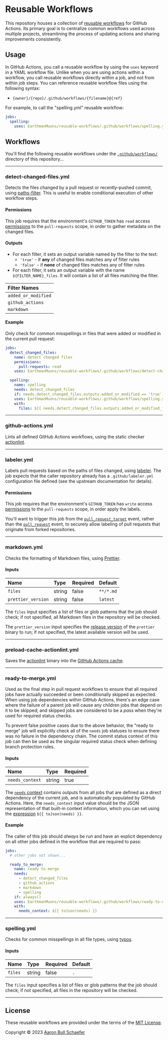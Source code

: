 # Reusable Workflows

This repository houses a collection of [reusable workflows][] for GitHub
Actions. Its primary goal is to centralize common workflows used across multiple
projects, streamlining the process of updating actions and sharing improvements
consistently.

[reusable workflows]:
  https://docs.github.com/en/actions/using-workflows/reusing-workflows

## Usage

In GitHub Actions, you call a reusable workflow by using the `uses` keyword in a
YAML workflow file. Unlike when you are using actions within a workflow, you
call reusable workflows directly within a job, and not from within job steps.
You can reference reusable workflow files using the following syntax:

- `{owner}/{repo}/.github/workflows/{filename}@{ref}`

For example, to call the "spelling.yml" reusable workflow:

```yml
jobs:
  spelling:
    uses: EarthmanMuons/reusable-workflows/.github/workflows/spelling.yml@main
```

## Workflows

You'll find the following reusable workflows under the [`.github/workflows/`][]
directory of this repository...

[`.github/workflows/`]: .github/workflows/

---

### detect-changed-files.yml

Detects the files changed by a pull request or recently-pushed commit, using
[paths-filter][]. This is useful to enable conditional execution of other
workflow steps.

[paths-filter]: https://github.com/dorny/paths-filter

#### Permissions

This job requires that the environment's `GITHUB_TOKEN` has `read` access
[permissions][] to the `pull-requests` scope, in order to gather metadata on the
changed files.

[permissions]:
  https://docs.github.com/en/actions/security-guides/automatic-token-authentication#permissions-for-the-github_token

#### Outputs

- For each filter, it sets an output variable named by the filter to the text:
  - `'true'` - if **any** of changed files matches any of filter rules
  - `'false'` - if **none** of changed files matches any of filter rules
- For each filter, it sets an output variable with the name
  `${FILTER_NAME}_files`. It will contain a list of all files matching the
  filter.

| Filter Names        |
| :------------------ |
| `added_or_modified` |
| `github_actions`    |
| `markdown`          |

#### Example

Only check for common misspellings in files that were added or modified in the
current pull request:

```yml
jobs:
  detect_changed_files:
    name: detect changed files
    permissions:
      pull-requests: read
    uses: EarthmanMuons/reusable-workflows/.github/workflows/detect-changed-files.yml@main

  spelling:
    name: spelling
    needs: detect_changed_files
    if: needs.detect_changed_files.outputs.added_or_modified == 'true'
    uses: EarthmanMuons/reusable-workflows/.github/workflows/spelling.yml@main
    with:
      files: ${{ needs.detect_changed_files.outputs.added_or_modified_files }}
```

---

### github-actions.yml

Lints all defined GitHub Actions workflows, using the static checker
[actionlint][].

[actionlint]: https://github.com/rhysd/actionlint

---

### labeler.yml

Labels pull requests based on the paths of files changed, using [labeler][]. The
job expects that the caller repository already has a `.github/labeler.yml`
configuration file defined (see the upstream documentation for details).

[labeler]: https://github.com/actions/labeler

#### Permissions

This job requires that the environment's `GITHUB_TOKEN` has `write` access
[permissions][] to the `pull-requests` scope, in order apply the labels.

You'll want to trigger this job from the [`pull_request_target`][] event, rather
than the [`pull_request`][] event, to securely allow labeling of pull requests
that originate from forked repositories.

[`pull_request_target`]:
  https://docs.github.com/en/actions/using-workflows/events-that-trigger-workflows#pull_request_target
[`pull_request`]:
  https://docs.github.com/en/actions/using-workflows/events-that-trigger-workflows#pull_request

---

### markdown.yml

Checks the formatting of Markdown files, using [Prettier][].

[Prettier]: https://prettier.io/

#### Inputs

| Name               | Type   | Required | Default   |
| :----------------- | :----- | :------- | :-------- |
| `files`            | string | false    | `**/*.md` |
| `prettier_version` | string | false    | `latest`  |

The `files` input specifies a list of files or glob patterns that the job should
check; if not specified, all Markdown files in the repository will be checked.

The `prettier_version` input specifies the [release version][] of the `prettier`
binary to run; if not specified, the latest available version will be used.

[release version]: https://github.com/prettier/prettier/releases

---

### preload-cache-actionlint.yml

Saves the [actionlint][] binary into the [GitHub Actions cache][].

[GitHub Actions cache]:
  https://docs.github.com/en/actions/using-workflows/caching-dependencies-to-speed-up-workflows

---

### ready-to-merge.yml

Used as the final step in pull request workflows to ensure that all required
jobs have actually succeeded or been conditionally skipped as expected. When
using job dependencies within GitHub Actions, there's an edge case where the
failure of a parent job will cause any children jobs that depend on it to be
skipped; and skipped jobs are considered to be a _pass_ when they're used for
required status checks.

To prevent false positive cases due to the above behavior, the "ready to merge"
job will explicitly check all of the `needs` job statuses to ensure there was no
failure in the dependency chain. The commit status context of this job can then
be used as the singular required status check when defining branch protection
rules.

#### Inputs

| Name            | Type   | Required |
| :-------------- | :----- | :------- |
| `needs_context` | string | true     |

The [`needs` context][] contains outputs from all jobs that are defined as a
direct dependency of the current job, and is automatically populated by GitHub
Actions. Here, the `needs_context` input value should be the JSON representation
of that built-in context information, which you can set using the [expression][]
`${{ toJson(needs) }}`.

[`needs` context]:
  https://docs.github.com/en/actions/learn-github-actions/contexts#needs-context
[expression]:
  https://docs.github.com/en/actions/learn-github-actions/expressions

#### Example

The caller of this job should _always_ be run and have an explicit dependency on
all other jobs defined in the workflow that are required to pass:

```yml
jobs:
  # other jobs not shown...

  ready_to_merge:
    name: ready to merge
    needs:
      - detect_changed_files
      - github_actions
      - markdown
      - spelling
    if: always()
    uses: EarthmanMuons/reusable-workflows/.github/workflows/ready-to-merge.yml@main
    with:
      needs_context: ${{ toJson(needs) }}
```

---

### spelling.yml

Checks for common misspellings in all file types, using [typos][].

[typos]: https://github.com/crate-ci/typos

#### Inputs

| Name    | Type   | Required | Default |
| :------ | :----- | :------- | :------ |
| `files` | string | false    | `.`     |

The `files` input specifies a list of files or glob patterns that the job should
check; if not specified, all files in the repository will be checked.

---

## License

These reusable workflows are provided under the terms of the [MIT License][].

Copyright &copy; 2023 [Aaron Bull Schaefer](mailto:aaron@elasticdog.com)

[MIT License]: LICENSE

